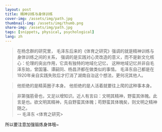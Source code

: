 ```yaml
---
layout: post
title: 精神训练与身体训练
cover-img: /assets/img/path.jpg
thumbnail-img: /assets/img/thumb.png
share-img: /assets/img/path.jpg
tags: [snippets, physical, psychological]
lang: zh
---
```


> 在杨念群的研究里，
> 毛泽东后来的《体育之研究》强调的就是精神训练与身体训练之间的关系，
> 强调的是实践对心灵改造的意义，而不是新文化核心：伦理的突出作用，它具有独特的地域化记忆，
> 这种地域记忆并非自毛泽东始，曾国藩、谭嗣同、杨昌济都在做类似的事情。
> 毛泽东自己都是在1920年亲自实践失败后才打消了湖南自治这个想法，更何况其他人。


> 他拒绝的是精英圈子本身。 
> 他拒绝的是人活着就要往上爬的这种事本身。


> 非第强筋骨也，又足以增知识。近人有言曰：文明其精神，野蛮其体魄。此言是也。欲文明其精神，先自野蛮其体魄；苟野蛮其体魄矣，则文明之精神随之。 <br>
> -- 毛泽东 <体育之研究>

所以要注意加强锻炼身体哦~